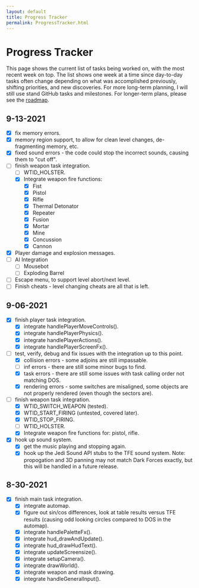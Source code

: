 ```yaml
---
layout: default
title: Progress Tracker
permalink: ProgressTracker.html
---
```

# Progress Tracker
This page shows the current list of tasks being worked on, with the most recent week on top. The list shows one week at a time since day-to-day tasks often change depending on what was accomplished previously, shifting priorities, and new discoveries. For more long-term planning, I will still use stand GitHub tasks and milestones. For longer-term plans, please see the [roadmap](Roadmap.html).

## 9-13-2021
- [x] fix memory errors.
- [x] memory region support, to allow for clean level changes, de-fragmenting memory, etc.
- [x] fixed sound errors - the code could stop the incorrect sounds, causing them to "cut off".
- [ ] finish weapon task integration.
  - [ ] WTID_HOLSTER.
  - [x] Integrate weapon fire functions:
    - [x] Fist
    - [x] Pistol
    - [x] Rifle
    - [x] Thermal Detonator
    - [x] Repeater
    - [x] Fusion
    - [x] Mortar
    - [x] Mine
    - [x] Concussion
    - [x] Cannon
- [x] Player damage and explosion messages.
- [ ] AI Integration
  - [ ] Mousebot
  - [ ] Exploding Barrel
- [ ] Escape menu, to support level abort/next level.
- [ ] Finish cheats - level changing cheats are all that is left.

## 9-06-2021
- [x] finish player task integration.
  - [x] integrate handlePlayerMoveControls().
  - [x] integrate handlePlayerPhysics().
  - [x] integrate handlePlayerActions().
  - [x] integrate handlePlayerScreenFx().
- [ ] test, verify, debug and fix issues with the integration up to this point.
  - [x] collision errors - some adjoins are still impassable.
  - [ ] inf errors - there are still some minor bugs to find.
  - [x] task errors - there are still some issues with task calling order not matching DOS.
  - [x] rendering errors - some switches are misaligned, some objects are not properly rendered (even though the sectors are).
- [ ] finish weapon task integration.
  - [x] WTID_SWITCH_WEAPON (tested).
  - [x] WTID_START_FIRING (untested, covered later).
  - [x] WTID_STOP_FIRING.
  - [ ] WTID_HOLSTER.
  - [x] Integrate weapon fire functions for: pistol, rifle.
- [x] hook up sound system.
  - [x] get the music playing and stopping again.
  - [x] hook up the Jedi Sound API stubs to the TFE sound system. Note: propogation and 3D panning may not match Dark Forces exactly, but this will be handled in a future release.

## 8-30-2021
- [x] finish main task integration.
  - [x] integrate automap.
  - [x] figure out sin/cos differences, look at table results versus TFE results (causing odd looking circles compared to DOS in the automap).
  - [x] integrate handlePaletteFx().
  - [x] integrate hud_drawAndUpdate().
  - [x] integrate hud_drawHudText().
  - [x] integrate updateScreensize().
  - [x] integrate setupCamera().
  - [x] integrate drawWorld().
  - [x] integrate weapon and mask drawing.
  - [x] integrate handleGeneralInput().
